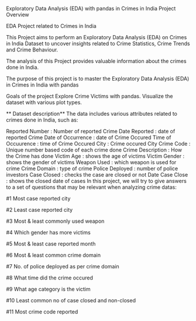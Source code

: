 Exploratory Data Analysis (EDA) with pandas in Crimes in India
Project Overview

EDA Project related to Crimes in India

This Project aims to perform an Exploratory Data Analysis (EDA) on Crimes in India Dataset to uncover insights related to Crime Statistics, Crime Trends and Crime Behaviour.

The analysis of this Project provides valuable information about the crimes done in India.

The purpose of this project is to master the Exploratory Data Analysis (EDA) in Crimes in India with pandas

Goals of the project
Explore Crime Victims with pandas. Visualize the dataset with various plot types.

** Dataset description**
The data includes various attributes related to crimes done in India, such as:

Reported Number : Number of reported Crime
Date Reported : date of reported Crime
Date of Occurrence : date of Crime Occured
Time of Occuurence : time of Crime Occured
City : Crime occured City
Crime Code : Unique number based code of each crime done
Crime Description : How the Crime has done
Victim Age : shows the age of victims
Victim Gender : shows the gender of victims
Weapon Used : which weapon is used for crime
Crime Domain : type of crime
Police Deployed : number of police investors
Case Closed : checks the case are closed or not
Date Case Close : shows the closed date of cases
In this project, we will try to give answers to a set of questions that may be relevant when analyzing crime datas:

#1 Most case reported city

#2 Least case reported city

#3 Most & least commonly used weapon

#4 Which gender has more victims

#5 Most & least case reported month

#6 Most & least common crime domain

#7 No. of police deployed as per crime domain

#8 What time did the crime occured

#9 What age category is the victim

#10 Least common no of case closed and non-closed

#11 Most crime code reported
